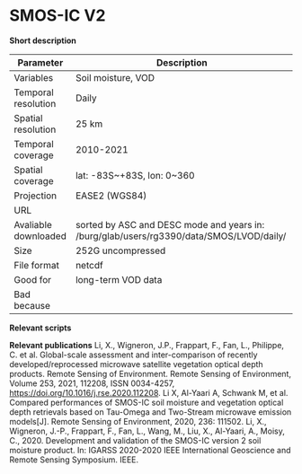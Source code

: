 # SMOS-IC V2

**Short description**



| Parameter     | Description |
| ---      | ---       |
| Variables            |    Soil moisture, VOD      |
| Temporal resolution  |    Daily      |
| Spatial resolution   |         25 km            |
| Temporal coverage    |       2010-2021       |
| Spatial coverage     | lat: -83S~+83S, lon: 0~360                    |
| Projection           |   EASE2 (WGS84)                  |
| URL                  |                     |
| Avaliable downloaded |     sorted by ASC and DESC mode and years in: /burg/glab/users/rg3390/data/SMOS/LVOD/daily/                |
| Size                 |     252G uncompressed                 |
| File format          |      netcdf               |
| Good for             |      long-term VOD data               |
| Bad because          |                     |



**Relevant scripts**




**Relevant publications**
Li, X., Wigneron, J.P., Frappart, F., Fan, L., Philippe, C. et al. Global-scale assessment and inter-comparison of recently developed/reprocessed microwave satellite vegetation optical depth products. Remote Sensing of Environment. Remote Sensing of Environment, Volume 253, 2021, 112208, ISSN 0034-4257, https://doi.org/10.1016/j.rse.2020.112208.
Li X, Al-Yaari A, Schwank M, et al. Compared performances of SMOS-IC soil moisture and vegetation optical depth retrievals based on Tau-Omega and Two-Stream microwave emission models[J]. Remote Sensing of Environment, 2020, 236: 111502.
Li, X., Wigneron, J.-P., Frappart, F., Fan, L., Wang, M., Liu, X., Al-Yaari, A., Moisy, C., 2020. Development and validation of the SMOS-IC version 2 soil moisture product. In: IGARSS 2020-2020 IEEE International Geoscience and Remote Sensing Symposium. IEEE.
